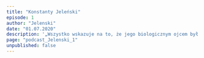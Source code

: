 ```yaml
---
title: "Konstanty Jeleński"
episode: 1
author: "Jelenski"
date: "01.07.2020"
description: '„Wszystko wskazuje na to, że jego biologicznym ojcem był Carlo Sforza..." - mówi Anna Arno.'
page: "podcast_Jelenski_1"
unpublished: false
---
```


